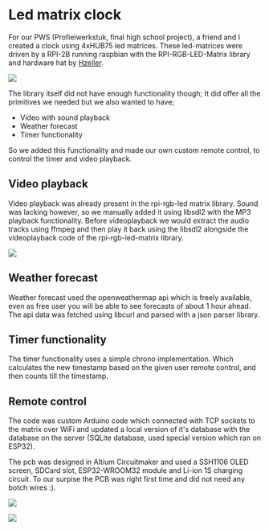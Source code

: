 # Led matrix clock

For our PWS (Profielwerkstuk, final high school project), a friend and I created a clock using 4xHUB75 led matrices. These led-matrices were driven by a RPI-2B running raspbian with the RPI-RGB-LED-Matrix library and hardware hat by [Hzeller](https://github.com/hzeller/rpi-rgb-led-matrix). 

![](assets/DSC00001.JPG)

The library itself did not have enough functionality though; It did offer all the primitives we needed but we also wanted to have;

- Video with sound playback
- Weather forecast
- Timer functionality

So we added this functionality and made our own custom remote control, to control the timer and video playback.

## Video playback

Video playback was already present in the rpi-rgb-led matrix library. Sound was lacking however, so we manually added it using libsdl2 with the MP3 playback functionality. Before videoplayback we would extract the audio tracks using ffmpeg and then play it back using the libsdl2 alongside the videoplayback code of the rpi-rgb-led-matrix library.

![](assets/matrix.gif)


## Weather forecast

Weather forecast used the openweathermap api which is freely available, even as free user you will be able to see forecasts of about 1 hour ahead.
The api data was fetched using libcurl and parsed with a json parser library.

## Timer functionality

The timer functionality uses a simple chrono implementation. Which calculates the new timestamp based on the given user remote control, and then counts till the timestamp.

## Remote control

The code was custom Arduino code which connected with TCP sockets to the matrix over WiFi and updated a local version of it's database with the database on the server (SQLite database, used special version which ran on ESP32).

The pcb was designed in Altium Circuitmaker and used a SSH1106 OLED screen,  SDCard slot, ESP32-WROOM32 module and Li-ion 1S charging circuit. To our surpise the PCB was right first time and did not need any botch wires :).


![](assets/remote_control_assembly_top.jpg)

![](assets/remote_control_pcb_down.jpg)